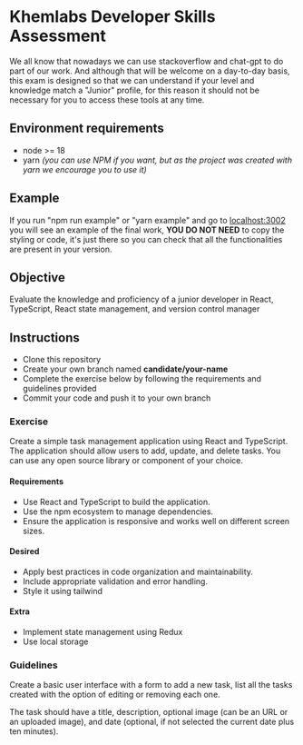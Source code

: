# Khemlabs Developer Skills Assessment

We all know that nowadays we can use stackoverflow and chat-gpt to do part of our work. And although that will be welcome on a day-to-day basis, this exam is designed so that we can understand if your level and knowledge match a "Junior" profile, for this reason it should not be necessary for you to access these tools at any time.

## Environment requirements

- node >= 18
- yarn _(you can use NPM if you want, but as the project was created with yarn we encourage you to use it)_

## Example

If you run "npm run example" or "yarn example" and go to [localhost:3002](http://localhost:3002/) you will see an example of the final work, **YOU DO NOT NEED** to copy the styling or code, it's just there so you can check that all the functionalities are present in your version.

## Objective

Evaluate the knowledge and proficiency of a junior developer in React, TypeScript, React state management, and version control manager

## Instructions

- Clone this repository
- Create your own branch named **candidate/your-name**
- Complete the exercise below by following the requirements and guidelines provided
- Commit your code and push it to your own branch

### Exercise

Create a simple task management application using React and TypeScript. The application should allow users to add, update, and delete tasks. You can use any open source library or component of your choice.

#### Requirements

- Use React and TypeScript to build the application.
- Use the npm ecosystem to manage dependencies.
- Ensure the application is responsive and works well on different screen sizes.

#### Desired

- Apply best practices in code organization and maintainability.
- Include appropriate validation and error handling.
- Style it using tailwind

#### Extra

- Implement state management using Redux
- Use local storage

### Guidelines

Create a basic user interface with a form to add a new task, list all the tasks created with the option of editing or removing each one.

The task should have a title, description, optional image (can be an URL or an uploaded image), and date (optional, if not selected the current date plus ten minutes).
